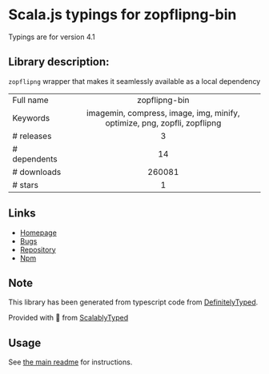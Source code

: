 
# Scala.js typings for zopflipng-bin

Typings are for version 4.1

## Library description:
`zopflipng` wrapper that makes it seamlessly available as a local dependency

|                    |                 |
| ------------------ | :-------------: |
| Full name          | zopflipng-bin |
| Keywords           | imagemin, compress, image, img, minify, optimize, png, zopfli, zopflipng |
| # releases         | 3 |
| # dependents       | 14 |
| # downloads        | 260081 |
| # stars            | 1 |

## Links
- [Homepage](https://github.com/imagemin/zopflipng-bin#readme)
- [Bugs](https://github.com/imagemin/zopflipng-bin/issues)
- [Repository](https://github.com/imagemin/zopflipng-bin)
- [Npm](https://www.npmjs.com/package/zopflipng-bin)
    


## Note
This library has been generated from typescript code from [DefinitelyTyped](https://definitelytyped.org).

Provided with :purple_heart: from [ScalablyTyped](https://github.com/oyvindberg/ScalablyTyped)

## Usage
See [the main readme](../../readme.md) for instructions.


